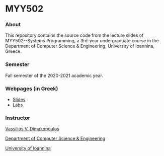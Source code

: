# MYY502

### About

This repository contains the source code from the lecture slides of 
MYY502--Systems Programming, a 3rd-year undergraduate course in the 
Department of Computer Science & Engineering, University of Ioannina, Greece.

### Semester

Fall semester of the 2020-2021 academic year.

### Webpages (in Greek)

 * [Slides](https://www.cse.uoi.gr/~dimako/teaching/fall20.html)
 * [Labs](https://www.cse.uoi.gr/~myy502/2020/)

### Instructor

[Vassilios V. Dimakopoulos](https://www.cse.uoi.gr/~dimako)

[Department of Computer Science & Engineering](https://www.cse.uoi.gr)

[University of Ioannina](https://www.uoi.gr)

